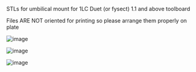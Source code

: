 STLs for umbilical mount for 1LC Duet (or fysect) 1.1 and above toolboard

Files ARE NOT oriented for printing so please arrange them properly on plate

![image](https://user-images.githubusercontent.com/76037248/170972421-1bc8053e-d390-4d45-b472-0e7c991be2bb.png)

![image](https://user-images.githubusercontent.com/76037248/170972369-b9e2feaa-a9ca-4168-8b2b-c88f415d7935.png)

![image](https://user-images.githubusercontent.com/76037248/170972314-843dc25a-f103-452e-b1b1-7c1e4c6c973a.png)
